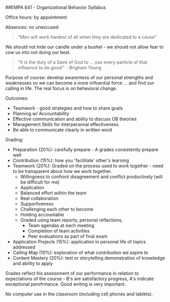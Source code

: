 ##EMPA 641 - Organizational Behavior Syllabus

Office hours: by appointment

Absences: no unexcused

> "Men will work hardest of all when they are dedicated to a cause"

We should not hide our candle under a bushel - we should not allow fear
to cow us into not doing our best.

> "It is the duty of a Saint of God to ... use every particle of that influence to do good." - Brigham Young

Purpose of course: develop awarentess of our personal strengths and weaknesses so we can become a more influential force ... and find our calling in life. The real focus is on behavioral change.

Outcomes:
 - Teamwork - good strategies and how to share goals
 - Planning w/ Accountability
 - Effective communication and ability to discuss OB theories
 - Management Skills for interpersonal effectiveness
 - Be able to communicate clearly in written word

Grading:
 - Preparation (20%): carefully prepare - A grades consistently prepare well
 - Contribution (15%): how you 'facilitate' other's learning
 - Teamwork (20%): Graded on the process used to work together - need to be transparent about how we work together.
   - Willingness to confront disagreement and conflict productively (will be difficult for me)
   - Application
   - Balanced effort within the team
   - Real collaboration
   - Supportiveness
   - Challenging each other to become
   - Holding accountable
   - Graded using team reports, personal reflections, 
      - Team agendas at each meeting
      - Completion of team activities
      - Peer evaluations as part of final exam
 - Application Projects (15%): application in personal life of topics addressed
 - Calling Map (10%): exploration of what contribution we aspire to
 - Content Mastery (20%): test or storytelling demonstration of knowledge and ability to apply

Grades reflect his assessment of our performance in relation to expectations of the course - B's are satisfactory progress, A's indicate exceptional perofrmance. Good writing is very important. 

No computer use in the classroom (including cell phones and tablets).


